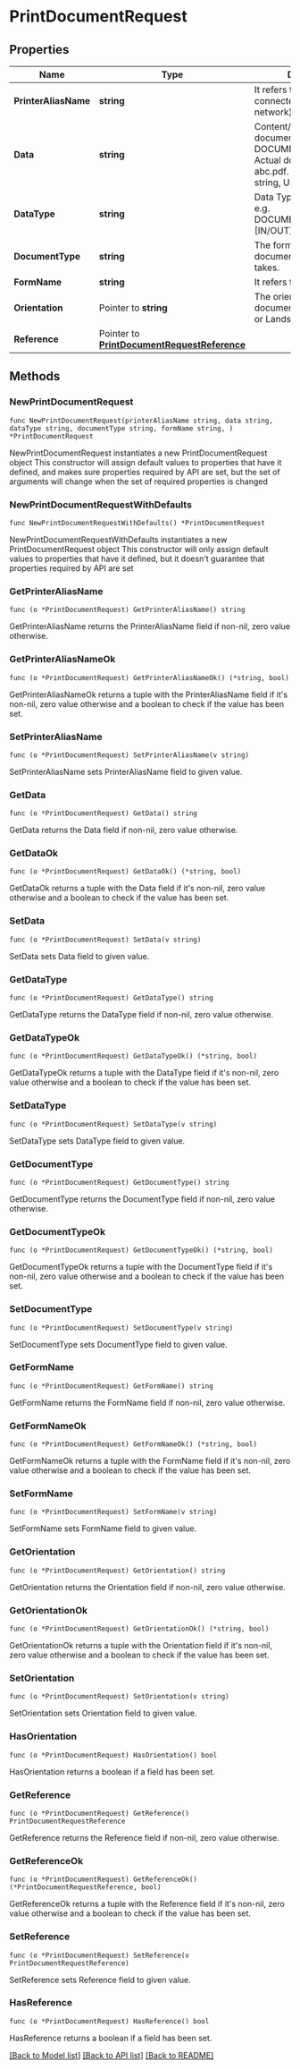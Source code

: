# PrintDocumentRequest

## Properties

Name | Type | Description | Notes
------------ | ------------- | ------------- | -------------
**PrinterAliasName** | **string** | It refers to a Printer connected (directly or via network) to a Computer. | 
**Data** | **string** | Content/Identifier of document e.g. DOCUMENT_REFERECE_ID. Actual document name e.g. abc.pdf. [IN] i.e base64 string, URL, file path | 
**DataType** | **string** | Data Type of the document e.g. DOCUMENT_REFERENCE. [IN/OUT] | 
**DocumentType** | **string** | The format of the document file the print takes. | 
**FormName** | **string** | It refers to a form size | 
**Orientation** | Pointer to **string** | The orientation of the document layout: Portrait or Landscape. | [optional] 
**Reference** | Pointer to [**PrintDocumentRequestReference**](PrintDocumentRequestReference.md) |  | [optional] 

## Methods

### NewPrintDocumentRequest

`func NewPrintDocumentRequest(printerAliasName string, data string, dataType string, documentType string, formName string, ) *PrintDocumentRequest`

NewPrintDocumentRequest instantiates a new PrintDocumentRequest object
This constructor will assign default values to properties that have it defined,
and makes sure properties required by API are set, but the set of arguments
will change when the set of required properties is changed

### NewPrintDocumentRequestWithDefaults

`func NewPrintDocumentRequestWithDefaults() *PrintDocumentRequest`

NewPrintDocumentRequestWithDefaults instantiates a new PrintDocumentRequest object
This constructor will only assign default values to properties that have it defined,
but it doesn't guarantee that properties required by API are set

### GetPrinterAliasName

`func (o *PrintDocumentRequest) GetPrinterAliasName() string`

GetPrinterAliasName returns the PrinterAliasName field if non-nil, zero value otherwise.

### GetPrinterAliasNameOk

`func (o *PrintDocumentRequest) GetPrinterAliasNameOk() (*string, bool)`

GetPrinterAliasNameOk returns a tuple with the PrinterAliasName field if it's non-nil, zero value otherwise
and a boolean to check if the value has been set.

### SetPrinterAliasName

`func (o *PrintDocumentRequest) SetPrinterAliasName(v string)`

SetPrinterAliasName sets PrinterAliasName field to given value.


### GetData

`func (o *PrintDocumentRequest) GetData() string`

GetData returns the Data field if non-nil, zero value otherwise.

### GetDataOk

`func (o *PrintDocumentRequest) GetDataOk() (*string, bool)`

GetDataOk returns a tuple with the Data field if it's non-nil, zero value otherwise
and a boolean to check if the value has been set.

### SetData

`func (o *PrintDocumentRequest) SetData(v string)`

SetData sets Data field to given value.


### GetDataType

`func (o *PrintDocumentRequest) GetDataType() string`

GetDataType returns the DataType field if non-nil, zero value otherwise.

### GetDataTypeOk

`func (o *PrintDocumentRequest) GetDataTypeOk() (*string, bool)`

GetDataTypeOk returns a tuple with the DataType field if it's non-nil, zero value otherwise
and a boolean to check if the value has been set.

### SetDataType

`func (o *PrintDocumentRequest) SetDataType(v string)`

SetDataType sets DataType field to given value.


### GetDocumentType

`func (o *PrintDocumentRequest) GetDocumentType() string`

GetDocumentType returns the DocumentType field if non-nil, zero value otherwise.

### GetDocumentTypeOk

`func (o *PrintDocumentRequest) GetDocumentTypeOk() (*string, bool)`

GetDocumentTypeOk returns a tuple with the DocumentType field if it's non-nil, zero value otherwise
and a boolean to check if the value has been set.

### SetDocumentType

`func (o *PrintDocumentRequest) SetDocumentType(v string)`

SetDocumentType sets DocumentType field to given value.


### GetFormName

`func (o *PrintDocumentRequest) GetFormName() string`

GetFormName returns the FormName field if non-nil, zero value otherwise.

### GetFormNameOk

`func (o *PrintDocumentRequest) GetFormNameOk() (*string, bool)`

GetFormNameOk returns a tuple with the FormName field if it's non-nil, zero value otherwise
and a boolean to check if the value has been set.

### SetFormName

`func (o *PrintDocumentRequest) SetFormName(v string)`

SetFormName sets FormName field to given value.


### GetOrientation

`func (o *PrintDocumentRequest) GetOrientation() string`

GetOrientation returns the Orientation field if non-nil, zero value otherwise.

### GetOrientationOk

`func (o *PrintDocumentRequest) GetOrientationOk() (*string, bool)`

GetOrientationOk returns a tuple with the Orientation field if it's non-nil, zero value otherwise
and a boolean to check if the value has been set.

### SetOrientation

`func (o *PrintDocumentRequest) SetOrientation(v string)`

SetOrientation sets Orientation field to given value.

### HasOrientation

`func (o *PrintDocumentRequest) HasOrientation() bool`

HasOrientation returns a boolean if a field has been set.

### GetReference

`func (o *PrintDocumentRequest) GetReference() PrintDocumentRequestReference`

GetReference returns the Reference field if non-nil, zero value otherwise.

### GetReferenceOk

`func (o *PrintDocumentRequest) GetReferenceOk() (*PrintDocumentRequestReference, bool)`

GetReferenceOk returns a tuple with the Reference field if it's non-nil, zero value otherwise
and a boolean to check if the value has been set.

### SetReference

`func (o *PrintDocumentRequest) SetReference(v PrintDocumentRequestReference)`

SetReference sets Reference field to given value.

### HasReference

`func (o *PrintDocumentRequest) HasReference() bool`

HasReference returns a boolean if a field has been set.


[[Back to Model list]](../README.md#documentation-for-models) [[Back to API list]](../README.md#documentation-for-api-endpoints) [[Back to README]](../README.md)


